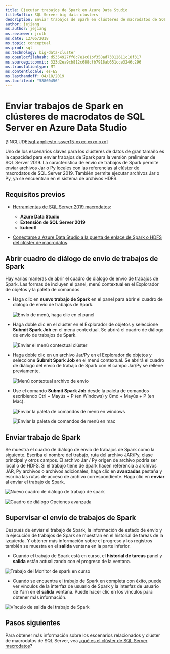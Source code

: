 ```yaml
---
title: Ejecutar trabajos de Spark en Azure Data Studio
titleSuffix: SQL Server big data clusters
description: Enviar trabajos de Spark en clústeres de macrodatos de SQL Server en Azure Data Studio.
author: jejiang
ms.author: jejiang
ms.reviewer: jroth
ms.date: 12/06/2018
ms.topic: conceptual
ms.prod: sql
ms.technology: big-data-cluster
ms.openlocfilehash: d5354927ff0c7e1c61bf358ad73312611c18f317
ms.sourcegitcommit: 323d2ea9cb812c688cfb7918ab651cce3246c296
ms.translationtype: MT
ms.contentlocale: es-ES
ms.lasthandoff: 04/18/2019
ms.locfileid: "58860456"
---
```

# <a name="submit-spark-jobs-on-sql-server-big-data-clusters-in-azure-data-studio"></a>Enviar trabajos de Spark en clústeres de macrodatos de SQL Server en Azure Data Studio

[!INCLUDE[tsql-appliesto-ssver15-xxxx-xxxx-xxx](../includes/tsql-appliesto-ssver15-xxxx-xxxx-xxx.md)]

Uno de los escenarios claves para los clústeres de datos de gran tamaño es la capacidad para enviar trabajos de Spark para la versión preliminar de SQL Server 2019. La característica de envío de trabajos de Spark permite enviar archivos Jar o Py locales con las referencias al clúster de macrodatos de SQL Server 2019. También permite ejecutar archivos Jar o Py, ya se encuentran en el sistema de archivos HDFS. 

## <a name="prerequisites"></a>Requisitos previos

- [Herramientas de SQL Server 2019 macrodatos](deploy-big-data-tools.md):
   - **Azure Data Studio**
   - **Extensión de SQL Server 2019**
   - **kubectl**

- [Conectarse a Azure Data Studio a la puerta de enlace de Spark o HDFS del clúster de macrodatos](connect-to-big-data-cluster.md).

## <a name="open-spark-job-submission-dialog"></a>Abrir cuadro de diálogo de envío de trabajos de Spark
Hay varias maneras de abrir el cuadro de diálogo de envío de trabajos de Spark. Las formas de incluyen el panel, menú contextual en el Explorador de objetos y la paleta de comandos.

+ Haga clic en **nuevo trabajo de Spark** en el panel para abrir el cuadro de diálogo de envío de trabajos de Spark.

    ![Envío de menú, haga clic en el panel](./media/submit-spark-job/new-spark-job.png)
 
+ Haga doble clic en el clúster en el Explorador de objetos y seleccione **Submit Spark Job** en el menú contextual. Se abrirá el cuadro de diálogo de envío de trabajos de Spark.  
 
    ![Enviar el menú contextual clúster](./media/submit-spark-job/submit-spark-job.png)

+ Haga doble clic en un archivo Jar/Py en el Explorador de objetos y seleccione **Submit Spark Job** en el menú contextual. Se abrirá el cuadro de diálogo del envío de trabajo de Spark con el campo Jar/Py se rellene previamente. 
 
    ![Menú contextual archivo de envío](./media/submit-spark-job/submit-spark-job-2.png)

+ Use el comando **Submit Spark Job** desde la paleta de comandos escribiendo Ctrl + Mayús + P (en Windows) y Cmd + Mayús + P (en Mac).

    ![Enviar la paleta de comandos de menú en windows](./media/submit-spark-job/submit-spark-job-3.png)

    ![Enviar la paleta de comandos de menú en mac](./media/submit-spark-job/submit-spark-job-4.png)
  
 
## <a name="submit-spark-job"></a>Enviar trabajo de Spark 
Se muestra el cuadro de diálogo de envío de trabajos de Spark como la siguiente. Escriba el nombre del trabajo, ruta del archivo JAR/Py, clase principal y otros campos. El archivo Jar / Py origen de archivo podría ser local o de HDFS. Si el trabajo tiene de Spark hacen referencia a archivos JAR, Py archivos o archivos adicionales, haga clic en **avanzadas** pestaña y escriba las rutas de acceso de archivo correspondiente. Haga clic en **enviar** al enviar el trabajo de Spark.
 
![Nuevo cuadro de diálogo de trabajo de spark](./media/submit-spark-job/submit-spark-job-section.png)

![Cuadro de diálogo Opciones avanzada](./media/submit-spark-job/submit-spark-job-section-1.png)

## <a name="monitor-spark-job-submission"></a>Supervisar el envío de trabajos de Spark
Después de enviar el trabajo de Spark, la información de estado de envío y la ejecución de trabajos de Spark se muestran en el historial de tareas de la izquierda. Y obtener más información sobre el progreso y los registros también se muestra en el **salida** ventana en la parte inferior.
+ Cuando el trabajo de Spark está en curso, el **historial de tareas** panel y **salida** están actualizando con el progreso de la ventana.

![Trabajo del Monitor de spark en curso](./media/submit-spark-job/monitor-spark-job-submission.png)

+ Cuando se encuentra el trabajo de Spark en completa con éxito, puede ver vínculos de la interfaz de usuario de Spark y la interfaz de usuario de Yarn en el **salida** ventana. Puede hacer clic en los vínculos para obtener más información.

![Vínculo de salida del trabajo de Spark](./media/submit-spark-job/monitor-spark-job-submission-2.png)

## <a name="next-steps"></a>Pasos siguientes
Para obtener más información sobre los escenarios relacionados y clúster de macrodatos de SQL Server, vea [¿qué es el clúster de SQL Server macrodatos](big-data-cluster-overview.md)?

